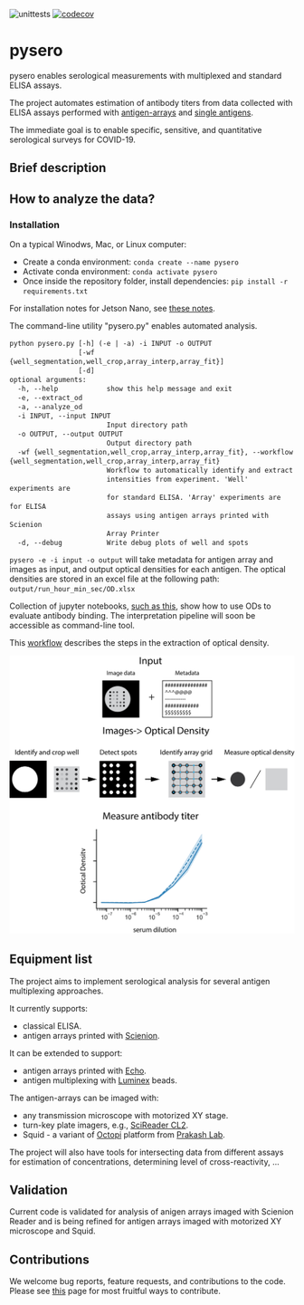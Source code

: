 ![unittests](https://github.com/czbiohub/pysero/workflows/unittests/badge.svg)
[![codecov](https://codecov.io/gh/czbiohub/pysero/branch/master/graph/badge.svg)](https://codecov.io/gh/czbiohub/pysero)

# pysero

pysero enables serological measurements with multiplexed and standard ELISA assays.

The project automates estimation of antibody titers from data collected with ELISA assays performed with [antigen-arrays](https://doi.org/10.1101/2019.12.20.885285) and [single antigens](https://doi.org/10.1101/2020.03.17.20037713).

The immediate goal is to enable specific, sensitive, and quantitative serological surveys for COVID-19. 

## Brief description


## How to analyze the data?

### Installation

On a typical Winodws, Mac, or Linux computer:
* Create a conda environment: `conda create --name pysero`
* Activate conda environment: `conda activate pysero`
* Once inside the repository folder, install dependencies: `pip install -r requirements.txt`

For installation notes for Jetson Nano, see [these notes](docs/installation.md).

The command-line utility "pysero.py" enables automated analysis. 

```buildoutcfg
python pysero.py [-h] (-e | -a) -i INPUT -o OUTPUT
                 [-wf {well_segmentation,well_crop,array_interp,array_fit}]
                 [-d]
optional arguments:
  -h, --help            show this help message and exit
  -e, --extract_od
  -a, --analyze_od
  -i INPUT, --input INPUT
                        Input directory path
  -o OUTPUT, --output OUTPUT
                        Output directory path
  -wf {well_segmentation,well_crop,array_interp,array_fit}, --workflow {well_segmentation,well_crop,array_interp,array_fit}
                        Workflow to automatically identify and extract
                        intensities from experiment. 'Well' experiments are
                        for standard ELISA. 'Array' experiments are for ELISA
                        assays using antigen arrays printed with Scienion
                        Array Printer
  -d, --debug           Write debug plots of well and spots

```

`pysero -e -i input -o output` will take metadata for antigen array and images as input, and output optical densities for each antigen. 
The optical densities are stored in an excel file at the following path: `output/run_hour_min_sec/OD.xlsx`

Collection of jupyter notebooks, [such as this](notebooks_interpretation/20200330_March25_flutasteplate_1/FluPlateInterpretationV4_smg.ipynb), show how to use ODs to evaluate antibody binding. 
The interpretation pipeline will soon be accessible as command-line tool.

This [workflow](docs/workflow.md) describes the steps in the extraction of optical density.

<img src="docs/Workflow%20Schematic.png" width="600">

## Equipment list


The project aims to implement serological analysis for several antigen multiplexing approaches. 

It currently supports: 
* classical ELISA.
* antigen arrays printed with [Scienion](https://www.scienion.com/products/sciflexarrayers/).

It can be extended to support:
* antigen arrays printed with [Echo](https://www.labcyte.com/echo-liquid-handling).
* antigen multiplexing with [Luminex](https://www.luminexcorp.com/blog/multiplex-technologies-more-effective-than-elisa-for-antibody-detection/) beads. 

The antigen-arrays can be imaged with:
 * any transmission microscope with motorized XY stage.
 * turn-key plate imagers, e.g., [SciReader CL2](https://www.scienion.com/products/scireaders/).
 * Squid - a variant of [Octopi](https://www.biorxiv.org/content/10.1101/684423v1) platform from [Prakash Lab](http://web.stanford.edu/group/prakash-lab/cgi-bin/labsite/).
 
The project will also have tools for intersecting data from different assays for estimation of concentrations, determining level of cross-reactivity, ...

## Validation

Current code is validated for analysis of anigen arrays imaged with Scienion Reader and is being refined for antigen arrays imaged with motorized XY microscope and Squid.





## Contributions
We welcome bug reports, feature requests, and contributions to the code. Please see  [this](docs/contributing.md) page for most fruitful ways to contribute.

